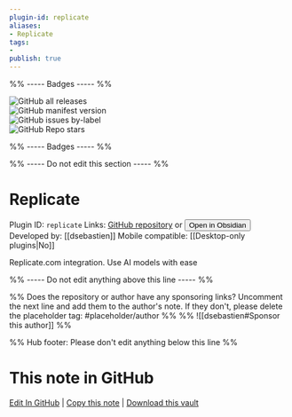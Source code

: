 ```yaml
---
plugin-id: replicate
aliases:
- Replicate
tags: 
- 
publish: true
---
```


%% ----- Badges ----- %%

![GitHub all releases](https://img.shields.io/github/downloads/dsebastien/obsidian-replicate/total?color=573E7A&logo=github&style=for-the-badge)   
![GitHub manifest version](https://img.shields.io/github/manifest-json/v/dsebastien/obsidian-replicate?color=573E7A&logo=github&style=for-the-badge)   
![GitHub issues by-label](https://img.shields.io/github/issues/dsebastien/obsidian-replicate/help%20wanted?color=573E7A&logo=github&style=for-the-badge)   
![GitHub Repo stars](https://img.shields.io/github/stars/dsebastien/obsidian-replicate?color=573E7A&logo=github&style=for-the-badge)

%% ----- Badges ----- %%

%% ----- Do not edit this section ----- %%

# Replicate

Plugin ID: `replicate`
Links: [GitHub repository](https://github.com/dsebastien/obsidian-replicate) or [<button id=HH>Open in Obsidian</button>](obsidian://show-plugin?id=replicate)
Developed by: [[dsebastien]]
Mobile compatible: [[Desktop-only plugins|No]]

Replicate.com integration. Use AI models with ease

%% ----- Do not edit anything above this line ----- %% 

%% Does the repository or author have any sponsoring links? Uncomment the next line and add them to the author's note. If they don't, please delete the placeholder tag: #placeholder/author %%
%% ![[dsebastien#Sponsor this author]] %%

%% Hub footer: Please don't edit anything below this line %%

# This note in GitHub

<span class="git-footer">[Edit In GitHub](https://github.dev/obsidian-community/obsidian-hub/blob/main/02%20-%20Community%20Expansions/02.05%20All%20Community%20Expansions/Plugins/replicate.md "git-hub-edit-note") | [Copy this note](https://raw.githubusercontent.com/obsidian-community/obsidian-hub/main/02%20-%20Community%20Expansions/02.05%20All%20Community%20Expansions/Plugins/replicate.md "git-hub-copy-note") | [Download this vault](https://github.com/obsidian-community/obsidian-hub/archive/refs/heads/main.zip "git-hub-download-vault") </span>
